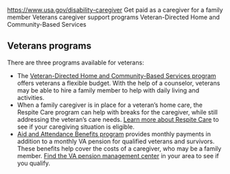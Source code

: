 

https://www.usa.gov/disability-caregiver
Get paid as a caregiver for a family member
Veterans caregiver support programs
Veteran-Directed Home and Community-Based Services

**Veterans programs**
---------------------

There are three programs available for veterans:

* The
  [Veteran-Directed Home and Community-Based Services program](https://www.va.gov/GERIATRICS/pages/Veteran-Directed_Care.asp)
  offers veterans a flexible budget. With the help of a counselor, veterans may be able to hire a family member to help with daily living and activities.
* When a family caregiver is in place for a veteran’s home care, the Respite Care program can help with breaks for the caregiver, while still addressing the veteran’s care needs.
  [Learn more about Respite Care](https://www.va.gov/GERIATRICS/pages/Respite_Care.asp)
  to see if your caregiving situation is eligible.
* [Aid and Attendance Benefits program](https://www.va.gov/pension/aid-attendance-housebound/)
  provides monthly payments in addition to a monthly VA pension for qualified veterans and survivors. These benefits help cover the costs of a caregiver, who may be a family member.
  [Find the VA pension management center](https://www.va.gov/pension/pension-management-centers/)
  in your area to see if you qualify.
